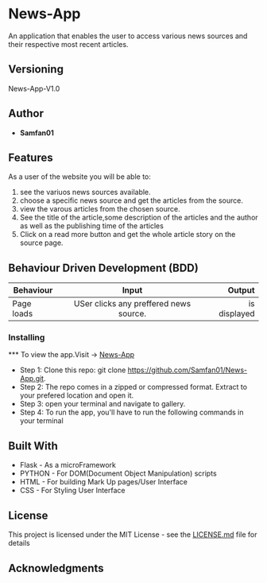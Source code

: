 # News-App


  An application that enables the user to access various news sources and their respective most recent articles.

## Versioning

 News-App-V1.0

## Author

* **Samfan01**

## Features


As a user of the website you will be able to:

1. see the variuos news sources available. 
2. choose a specific news source and get the articles from the source.
3. view the varous articles from the chosen source.
4. See the title of the article,some description of the articles and the author as well as the publishing time of the articles
2. Click on a read more button and get the whole article story on the source page.


## Behaviour Driven Development (BDD)
|Behaviour 	           |    Input 	                 |       Output          |
|----------------------------------------------|:-----------------------------------:|-----------------------------:|       
|Page loads	                           |   USer clicks any preffered news source.                            |        is displayed  |                        |


### Installing

*** To view the app.Visit -> [News-App]()
* Step 1:
Clone this repo: git clone https://github.com/Samfan01/News-App.git.
* Step 2:
The repo comes in a zipped or compressed format. Extract to your prefered location and open it.
* Step 3:
open your terminal and navigate to gallery.
* Step 4:
To run the app, you'll have to run the following commands in your terminal
    
    
## Built With
* Flask - As a microFramework
* PYTHON - For DOM(Document Object Manipulation) scripts
* HTML - For building Mark Up pages/User Interface
* CSS - For Styling User Interface


## License

This project is licensed under the MIT License - see the [LICENSE.md](LICENSE.md) file for details

## Acknowledgments